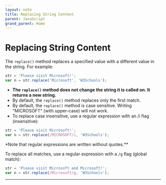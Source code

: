 ```yaml
---
layout: note
title: Replacing String Content
parent: JavaScript
grand_parent: Home
---
```


# Replacing String Content

The `replace()` method replaces a specified value with a different value in the string. For example:

```js
str = 'Please visit Microsoft!';
var n = str.replace('Microsoft', 'W3Schools');
```

- **The `replace()` method does not change the string it is called on. It returns a new string.**
- By default, the `replace()` method replaces only the first match.
- By default, the `replace()` method is case sensitive. Writing "MICROSOFT" (with upper-case) will not work.
- To replace case insensitive, use a regular expression with an /i flag (insensitive):

```js
str = 'Please visit Microsoft!';
var n = str.replace(/MICROSOFT/i, 'W3Schools');
```

\*Note that regular expressions are written without quotes.\*\*

To replace all matches, use a regular expression with a `/g` flag (global match):

```js
str = 'Please visit Microsoft and Microsoft!';
var n = str.replace(/Microsoft/g, 'W3Schools');
```

---
